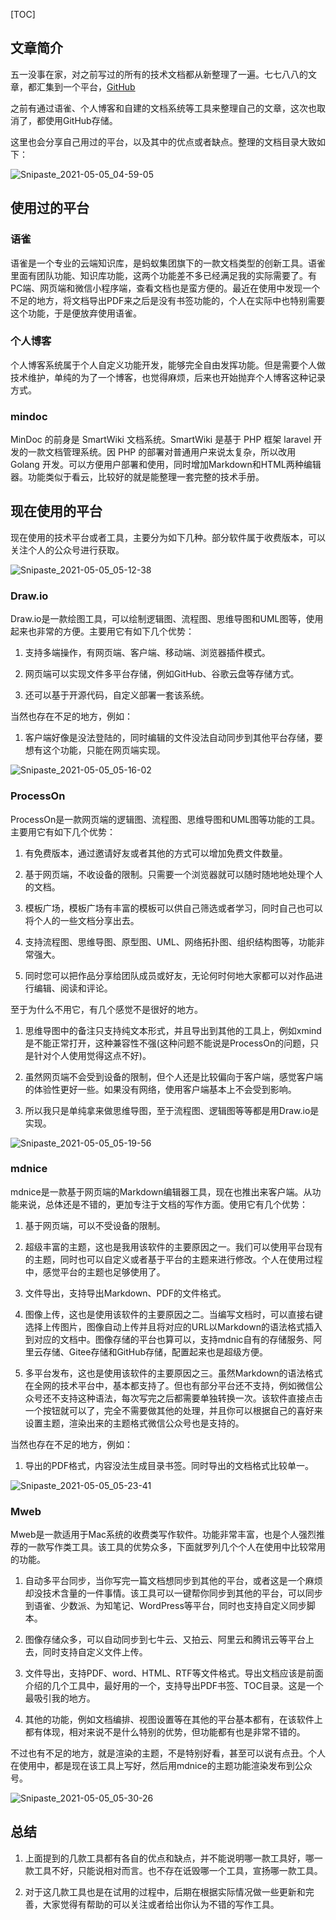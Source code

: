 [TOC]
## 文章简介

五一没事在家，对之前写过的所有的技术文档都从新整理了一遍。七七八八的文章，都汇集到一个平台，[GitHub](https://github.com/bruceqiq/code_study)

之前有通过语雀、个人博客和自建的文档系统等工具来整理自己的文章，这次也取消了，都使用GitHub存储。

这里也会分享自己用过的平台，以及其中的优点或者缺点。整理的文档目录大致如下：

![Snipaste_2021-05-05_04-59-05](https://gitee.com/bruce_qiq/picture/raw/master/2021-5-5/1620162054949-Snipaste_2021-05-05_04-59-05.png)

## 使用过的平台

### 语雀

语雀是一个专业的云端知识库，是蚂蚁集团旗下的一款文档类型的创新工具。语雀里面有团队功能、知识库功能，这两个功能差不多已经满足我的实际需要了。有PC端、网页端和微信小程序端，查看文档也是蛮方便的。最近在使用中发现一个不足的地方，将文档导出PDF来之后是没有书签功能的，个人在实际中也特别需要这个功能，于是便放弃使用语雀。

### 个人博客

个人博客系统属于个人自定义功能开发，能够完全自由发挥功能。但是需要个人做技术维护，单纯的为了一个博客，也觉得麻烦，后来也开始抛弃个人博客这种记录方式。

### mindoc

MinDoc 的前身是 SmartWiki 文档系统。SmartWiki 是基于 PHP 框架 laravel 开发的一款文档管理系统。因 PHP 的部署对普通用户来说太复杂，所以改用 Golang 开发。可以方便用户部署和使用，同时增加Markdown和HTML两种编辑器。功能类似于看云，比较好的就是能整理一套完整的技术手册。

## 现在使用的平台

现在使用的技术平台或者工具，主要分为如下几种。部分软件属于收费版本，可以关注个人的公众号进行获取。

![Snipaste_2021-05-05_05-12-38](https://gitee.com/bruce_qiq/picture/raw/master/2021-5-5/1620162770319-Snipaste_2021-05-05_05-12-38.png)

### Draw.io

Draw.io是一款绘图工具，可以绘制逻辑图、流程图、思维导图和UML图等，使用起来也非常的方便。主要用它有如下几个优势：

1. 支持多端操作，有网页端、客户端、移动端、浏览器插件模式。

2. 网页端可以实现文件多平台存储，例如GitHub、谷歌云盘等存储方式。

3. 还可以基于开源代码，自定义部署一套该系统。

当然也存在不足的地方，例如：

1. 客户端好像是没法登陆的，同时编辑的文件没法自动同步到其他平台存储，要想有这个功能，只能在网页端实现。

![Snipaste_2021-05-05_05-16-02](https://gitee.com/bruce_qiq/picture/raw/master/2021-5-5/1620162992745-Snipaste_2021-05-05_05-16-02.png)

### ProcessOn

ProcessOn是一款网页端的逻辑图、流程图、思维导图和UML图等功能的工具。主要用它有如下几个优势：
1. 有免费版本，通过邀请好友或者其他的方式可以增加免费文件数量。

2. 基于网页端，不收设备的限制。只需要一个浏览器就可以随时随地地处理个人的文档。

3. 模板广场，模板广场有丰富的模板可以供自己筛选或者学习，同时自己也可以将个人的一些文档分享出去。

4. 支持流程图、思维导图、原型图、UML、网络拓扑图、组织结构图等，功能非常强大。

5. 同时您可以把作品分享给团队成员或好友，无论何时何地大家都可以对作品进行编辑、阅读和评论。

至于为什么不用它，有几个感觉不是很好的地方。

1. 思维导图中的备注只支持纯文本形式，并且导出到其他的工具上，例如xmind是不能正常打开，这种兼容性不强(这种问题不能说是ProcessOn的问题，只是针对个人使用觉得这点不好)。

2. 虽然网页端不会受到设备的限制，但个人还是比较偏向于客户端，感觉客户端的体验性更好一些。如果没有网络，使用客户端基本上不会受到影响。
3. 所以我只是单纯拿来做思维导图，至于流程图、逻辑图等等都是用Draw.io是实现。

![Snipaste_2021-05-05_05-19-56](https://gitee.com/bruce_qiq/picture/raw/master/2021-5-5/1620163206981-Snipaste_2021-05-05_05-19-56.png)

### mdnice

mdnice是一款基于网页端的Markdown编辑器工具，现在也推出来客户端。从功能来说，总体还是不错的，更加专注于文档的写作方面。使用它有几个优势：

1. 基于网页端，可以不受设备的限制。

2. 超级丰富的主题，这也是我用该软件的主要原因之一。我们可以使用平台现有的主题，同时也可以自定义或者基于平台的主题来进行修改。个人在使用过程中，感觉平台的主题也足够使用了。

3. 文件导出，支持导出Markdown、PDF的文件格式。

4. 图像上传，这也是使用该软件的主要原因之二。当编写文档时，可以直接右键选择上传图片，图像自动上传并且将对应的URL以Markdown的语法格式插入到对应的文档中。图像存储的平台也算可以，支持mdnic自有的存储服务、阿里云存储、Gitee存储和GitHub存储，配置起来也是超级方便。

5. 多平台发布，这也是使用该软件的主要原因之三。虽然Markdown的语法格式在全网的技术平台中，基本都支持了。但也有部分平台还不支持，例如微信公众号还不支持这种语法，每次写完之后都需要单独转换一次。该软件直接点击一个按钮就可以了，完全不需要做其他的处理，并且你可以根据自己的喜好来设置主题，渲染出来的主题格式微信公众号也是支持的。

当然也存在不足的地方，例如：

1. 导出的PDF格式，内容没法生成目录书签。同时导出的文档格式比较单一。

![Snipaste_2021-05-05_05-23-41](https://gitee.com/bruce_qiq/picture/raw/master/2021-5-5/1620163432480-Snipaste_2021-05-05_05-23-41.png)

### Mweb

Mweb是一款适用于Mac系统的收费类写作软件。功能非常丰富，也是个人强烈推荐的一款写作类工具。该工具的优势众多，下面就罗列几个个人在使用中比较常用的功能。

1. 自动多平台同步，当你写完一篇文档想同步到其他的平台，或者这是一个麻烦却没技术含量的一件事情。该工具可以一键帮你同步到其他的平台，可以同步到语雀、少数派、为知笔记、WordPress等平台，同时也支持自定义同步脚本。

2. 图像存储众多，可以自动同步到七牛云、又拍云、阿里云和腾讯云等平台上去，同时支持自定义文件上传。

3. 文件导出，支持PDF、word、HTML、RTF等文件格式。导出文档应该是前面介绍的几个工具中，最好用的一个，支持导出PDF书签、TOC目录。这是一个最吸引我的地方。

4. 其他的功能，例如文档编排、视图设置等在其他的平台基本都有，在该软件上都有体现，相对来说不是什么特别的优势，但功能都有也是非常不错的。

不过也有不足的地方，就是渲染的主题，不是特别好看，甚至可以说有点丑。个人在使用中，都是现在该工具上写好，然后用mdnice的主题功能渲染发布到公众号。

![Snipaste_2021-05-05_05-30-26](https://gitee.com/bruce_qiq/picture/raw/master/2021-5-5/1620164026044-Snipaste_2021-05-05_05-30-26.png)

## 总结

1. 上面提到的几款工具都有各自的优点和缺点，并不能说明哪一款工具好，哪一款工具不好，只能说相对而言。也不存在诋毁哪一个工具，宣扬哪一款工具。

2. 对于这几款工具也是在试用的过程中，后期在根据实际情况做一些更新和完善，大家觉得有帮助的可以关注或者给出你认为不错的写作工具。